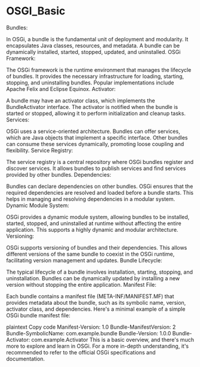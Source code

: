 # OSGI_Basic
Bundles:

In OSGi, a bundle is the fundamental unit of deployment and modularity. It encapsulates Java classes, resources, and metadata. A bundle can be dynamically installed, started, stopped, updated, and uninstalled.
OSGi Framework:

The OSGi framework is the runtime environment that manages the lifecycle of bundles. It provides the necessary infrastructure for loading, starting, stopping, and uninstalling bundles. Popular implementations include Apache Felix and Eclipse Equinox.
Activator:

A bundle may have an activator class, which implements the BundleActivator interface. The activator is notified when the bundle is started or stopped, allowing it to perform initialization and cleanup tasks.
Services:

OSGi uses a service-oriented architecture. Bundles can offer services, which are Java objects that implement a specific interface. Other bundles can consume these services dynamically, promoting loose coupling and flexibility.
Service Registry:

The service registry is a central repository where OSGi bundles register and discover services. It allows bundles to publish services and find services provided by other bundles.
Dependencies:

Bundles can declare dependencies on other bundles. OSGi ensures that the required dependencies are resolved and loaded before a bundle starts. This helps in managing and resolving dependencies in a modular system.
Dynamic Module System:

OSGi provides a dynamic module system, allowing bundles to be installed, started, stopped, and uninstalled at runtime without affecting the entire application. This supports a highly dynamic and modular architecture.
Versioning:

OSGi supports versioning of bundles and their dependencies. This allows different versions of the same bundle to coexist in the OSGi runtime, facilitating version management and updates.
Bundle Lifecycle:

The typical lifecycle of a bundle involves installation, starting, stopping, and uninstallation. Bundles can be dynamically updated by installing a new version without stopping the entire application.
Manifest File:

Each bundle contains a manifest file (META-INF/MANIFEST.MF) that provides metadata about the bundle, such as its symbolic name, version, activator class, and dependencies.
Here's a minimal example of a simple OSGi bundle manifest file:

plaintext
Copy code
Manifest-Version: 1.0
Bundle-ManifestVersion: 2
Bundle-SymbolicName: com.example.bundle
Bundle-Version: 1.0.0
Bundle-Activator: com.example.Activator
This is a basic overview, and there's much more to explore and learn in OSGi. For a more in-depth understanding, it's recommended to refer to the official OSGi specifications and documentation.